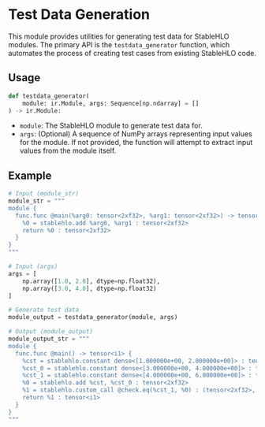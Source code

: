 # Test Data Generation

This module provides utilities for generating test data for StableHLO modules.
The primary API is the `testdata_generator` function, which automates the
process of creating test cases from existing StableHLO code.

## Usage

```python
def testdata_generator(
    module: ir.Module, args: Sequence[np.ndarray] = []
) -> ir.Module:
```

* `module`: The StableHLO module to generate test data for.
* `args`: (Optional) A sequence of NumPy arrays representing input values for
    the module. If not provided, the function will attempt to extract input
    values from the module itself.

## Example

```python
# Input (module_str)
module_str = """
module {
  func.func @main(%arg0: tensor<2xf32>, %arg1: tensor<2xf32>) -> tensor<2xf32> {
    %0 = stablehlo.add %arg0, %arg1 : tensor<2xf32>
    return %0 : tensor<2xf32>
  }
}
"""

# Input (args)
args = [
    np.array([1.0, 2.0], dtype=np.float32),
    np.array([3.0, 4.0], dtype=np.float32)
]

# Generate test data
module_output = testdata_generator(module, args)

# Output (module_output)
module_output_str = """
module {
  func.func @main() -> tensor<i1> {
    %cst = stablehlo.constant dense<[1.000000e+00, 2.000000e+00]> : tensor<2xf32>
    %cst_0 = stablehlo.constant dense<[3.000000e+00, 4.000000e+00]> : tensor<2xf32>
    %cst_1 = stablehlo.constant dense<[4.000000e+00, 6.000000e+00]> : tensor<2xf32>
    %0 = stablehlo.add %cst, %cst_0 : tensor<2xf32>
    %1 = stablehlo.custom_call @check.eq(%cst_1, %0) : (tensor<2xf32>, tensor<2xf32>) -> tensor<i1>
    return %1 : tensor<i1>
  }
}
"""
```
